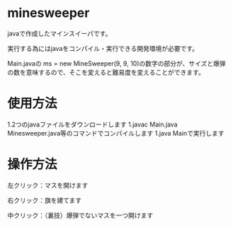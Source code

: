 # minesweeper

javaで作成したマインスイーパです。

実行する為にはjavaをコンパイル・実行できる開発環境が必要です。

Main.javaの
ms = new MineSweeper(9, 9, 10)の数字の部分が、サイズと爆弾の数を意味するので、そこを変えると難易度を変えることができます。

# 使用方法

1.2つのjavaファイルをダウンロードします
1.javac Main.java Minesweeper.java等のコマンドでコンパイルします
1.java Mainで実行します

# 操作方法
左クリック：マスを開けます

右クリック：旗を建てます

中クリック：（裏技）爆弾でないマスを一つ開けます

